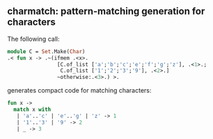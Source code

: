 ## charmatch: pattern-matching generation for characters

The following call:

```ocaml
module C = Set.Make(Char)
.< fun x -> .~(ifmem .<x>.
                [C.of_list ['a';'b';'c';'e';'f';'g';'z'], .<1>.;
                 C.of_list ['1';'2';'3';'9'], .<2>.]
                ~otherwise:.<3>.) >.
```

generates compact code for matching characters:

```ocaml
fun x ->
  match x with
   | 'a'..'c' | 'e'..'g' | 'z' -> 1
   | '1'..'3' | '9' -> 2
   | _ -> 3
```
